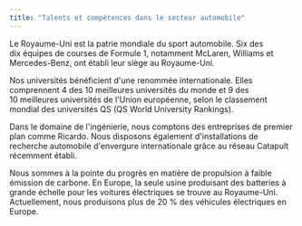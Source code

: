 ```yaml
---
title: "Talents et compétences dans le secteur automobile"
---
```

Le Royaume-Uni est la patrie mondiale du sport automobile. Six des dix équipes de courses de Formule 1, notamment McLaren, Williams et Mercedes-Benz, ont établi leur siège au Royaume-Uni. 

Nos universités bénéficient d'une renommée internationale. Elles comprennent 4 des 10 meilleures universités du monde et 9 des 10 meilleures universités de l'Union européenne, selon le classement mondial des universités QS (QS World University Rankings).

Dans le domaine de l'ingénierie, nous comptons des entreprises de premier plan comme Ricardo. Nous disposons également d'installations de recherche automobile d'envergure internationale grâce au réseau Catapult récemment établi.

Nous sommes à la pointe du progrès en matière de propulsion à faible émission de carbone. En Europe, la seule usine produisant des batteries à grande échelle pour les voitures électriques se trouve au Royaume-Uni. Actuellement, nous produisons plus de 20 % des véhicules électriques en Europe.
